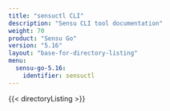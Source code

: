 ```yaml
---
title: "sensuctl CLI"
description: "Sensu CLI tool documentation"
weight: 70
product: "Sensu Go"
version: "5.16"
layout: "base-for-directory-listing"
menu:
  sensu-go-5.16:
    identifier: sensuctl
---
```


{{< directoryListing >}}
